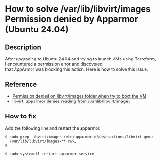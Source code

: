 # How to solve /var/lib/libvirt/images Permission denied by Apparmor (Ubuntu 24.04)

## Description

After upgrading to Ubuntu 24.04 and trying to launch VMs using Terraform, I encountered a permission error and discovered<br> 
that AppArmor was blocking this action. Here is how to solve this issue.

## Reference

- [Permission denied on libvirt/images folder when try to boot the VM](https://ubuntuforums.org/showthread.php?t=2495269&s=5d17de2d49109dbbd677d757ba48312a)
- [libvirt: apparmor denies reading from /var/lib/libvirt/images](https://github.com/coreos/bugs/issues/2083)

## How to fix

Add the following line and restart the apparmor.
```
$ sudo grep libvirt/images /etc/apparmor.d/abstractions/libvirt-qemu
  /var/lib/libvirt/images/** rwk,
$

$ sudo systemctl restart apparmor.service
```
